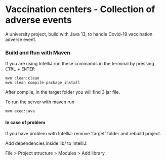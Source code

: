# Vaccination centers - Collection of adverse events
A university project, build with Java 13, to handle Covid-19 vaccination adverse event.

### Build and Run with Maven
If you are using IntelliJ run these commands in the terminal by pressing <kbd>CTRL</kbd> + <kbd>ENTER</kbd>
```console
mvn clean:clean
mvn clean compile package install
```
After compile, in the target folder you will find 3 jar file.

To  run the server with maven run
```console
mvn exec:java
```


#### In case of problem
If you have problem with IntelliJ: remove 'target' folder and rebuild project.

Add dependencies inside lib/ to IntelliJ:

File > Project structure > Modules > Add library.
